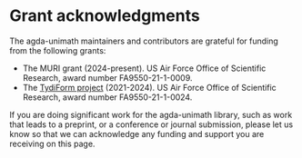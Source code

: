 # Grant acknowledgments

The agda-unimath maintainers and contributors are grateful for funding from the
following grants:

- The MURI grant (2024-present). US Air Force Office of Scientific Research,
  award number FA9550-21-1-0009.
- The [TydiForm project](https://tydiform.fmf.uni-lj.si) (2021-2024). US Air
  Force Office of Scientific Research, award number FA9550-21-1-0024.

If you are doing significant work for the agda-unimath library, such as work
that leads to a preprint, or a conference or journal submission, please let us
know so that we can acknowledge any funding and support you are receiving on
this page.
